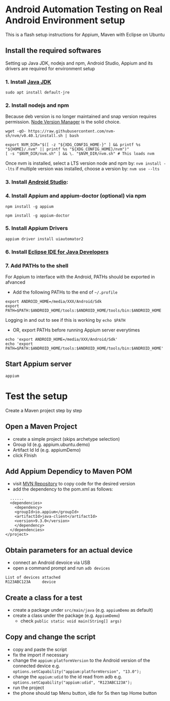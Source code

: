 # Android Automation Testing on Real Android Environment setup

This is a flash setup instructions for Appium, Maven with Eclipse on Ubuntu

## Install the required softwares

Setting up Java JDK, nodejs and npm, Android Studio, Appium and its drivers are required for environment setup

### 1. Install [Java JDK](https://ubuntu.com/tutorials/install-jre#1-overview)
`sudo apt install default-jre`

### 2. Install nodejs and npm
Because deb version is no longer maintained and snap version requires permission. [Node Version Manager](https://github.com/nvm-sh/nvm?tab=readme-ov-file#installing-and-updating) is the solid choice.

`wget -qO- https://raw.githubusercontent.com/nvm-sh/nvm/v0.40.1/install.sh | bash`
```
export NVM_DIR="$([ -z "${XDG_CONFIG_HOME-}" ] && printf %s "${HOME}/.nvm" || printf %s "${XDG_CONFIG_HOME}/nvm")"
[ -s "$NVM_DIR/nvm.sh" ] && \. "$NVM_DIR/nvm.sh" # This loads nvm
```
Once nvm is installed, select a LTS version node and npm by:
`nvm install --lts`
if multiple version was installed, choose a version by:
`nvm use --lts`

### 3. Install [Android Studio](https://developer.android.com/studio):

### 4. Install Appium and appium-doctor (optional) via npm
`npm install -g appium`

`npm install -g appium-doctor`

### 5. Install Appium Drivers
`appium driver install uiautomator2`

### 6. Install [Eclipse IDE for Java Developers](https://www.eclipse.org/downloads/packages/release/kepler/sr1/eclipse-ide-java-developers)


### 7. Add PATHs to the shell 
For Appium to interface with the Android, PATHs should be exported in afvanced
* Add the following PATHs to the end of `~/.profile`
```
export ANDROID_HOME=/media/XXX/Android/Sdk
export PATH=$PATH:$ANDROID_HOME/tools:$ANDROID_HOME/tools/bin:$ANDROID_HOME
```
Logging in and out to see if this is working by `echo $PATH`


* OR, export PATHs before running Appium server everytimes
```
echo 'export ANDROID_HOME=/media/XXX/Android/Sdk'
echo 'export PATH=$PATH:$ANDROID_HOME/tools:$ANDROID_HOME/tools/bin:$ANDROID_HOME'
```

## Start Appium server
`appium`

# Test the setup
Create a Maven project step by step

## Open a Maven Project
- create a simple project (skips archetype selection)
- Group Id (e.g. appium.ubuntu.demo)
- Artifact Id Id (e.g. appiumDemo)
- click FInish

## Add Appium Dependicy to Maven POM
- visit [MVN Repository](https://mvnrepository.com/artifact/io.appium/java-client/9.3.0) to copy code for the desired version
- add the dependency to the pom.xml as follows:
```
  ......
  <dependencies>
    <dependency>
    <groupId>io.appium</groupId>
    <artifactId>java-client</artifactId>
    <version>9.3.0</version>
    </dependency>
  </dependencies>
</project>
```
## Obtain parameters for an actual device
- connect an Android devoice via USB
- open a command prompt and run `adb devices`
```
List of devices attached
R123ABC123A     device
```
## Create a class for a test
- create a package under `src/main/java` (e.g. `appiumDemo` as default)
- create a class under the package (e.g. `AppiumDemo`)
  - check `public static void main(String[] args)`

## Copy and change the script
- copy and paste the script
- fix the import if necessary
- change the `appium:platformVersion` to the Android version of the connected device
e.g.
`options.setCapability("appium:platformVersion", "13.0");`
- change the `appium:udid` to the id read from adb
e.g.
`options.setCapability("appium:udid", "R123ABC123A");`
- run the project
- the phone should tap Menu button, idle for 5s then tap Home button